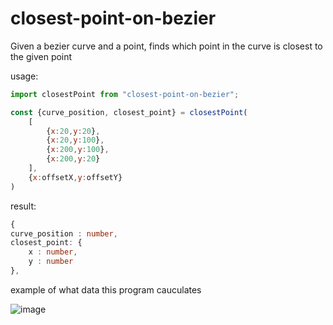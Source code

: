 # closest-point-on-bezier

Given a bezier curve and a point, finds which point in the curve is closest to the given point

usage:
```js
import closestPoint from "closest-point-on-bezier";

const {curve_position, closest_point} = closestPoint(
    [
        {x:20,y:20},
        {x:20,y:100},
        {x:200,y:100},
        {x:200,y:20}
    ],
    {x:offsetX,y:offsetY}
)
```
result:
```ts
{
curve_position : number,
closest_point: {
    x : number,
    y : number
},
```


example of what data this program cauculates

![image](https://user-images.githubusercontent.com/66787043/208670789-fa2299ea-219a-49ea-88a9-5a2fecf75560.png)
